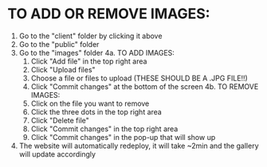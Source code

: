 # TO ADD OR REMOVE IMAGES:
  1. Go to the "client" folder by clicking it above
  2. Go to the "public" folder
  3. Go to the "images" folder
     4a. TO ADD IMAGES:
       1. Click "Add file" in the top right area
       2. Click "Upload files"
       3. Choose a file or files to upload (THESE SHOULD BE A .JPG FILE!!)
       4. Click "Commit changes" at the bottom of the screen
    4b. TO REMOVE IMAGES:
       1. Click on the file you want to remove
       2. Click the three dots in the top right area
       3. Click "Delete file"
       4. Click "Commit changes" in the top right area
       5. Click "Commit changes" in the pop-up that will show up
  5. The website will automatically redeploy, it will take ~2min and the gallery will update accordingly
     
